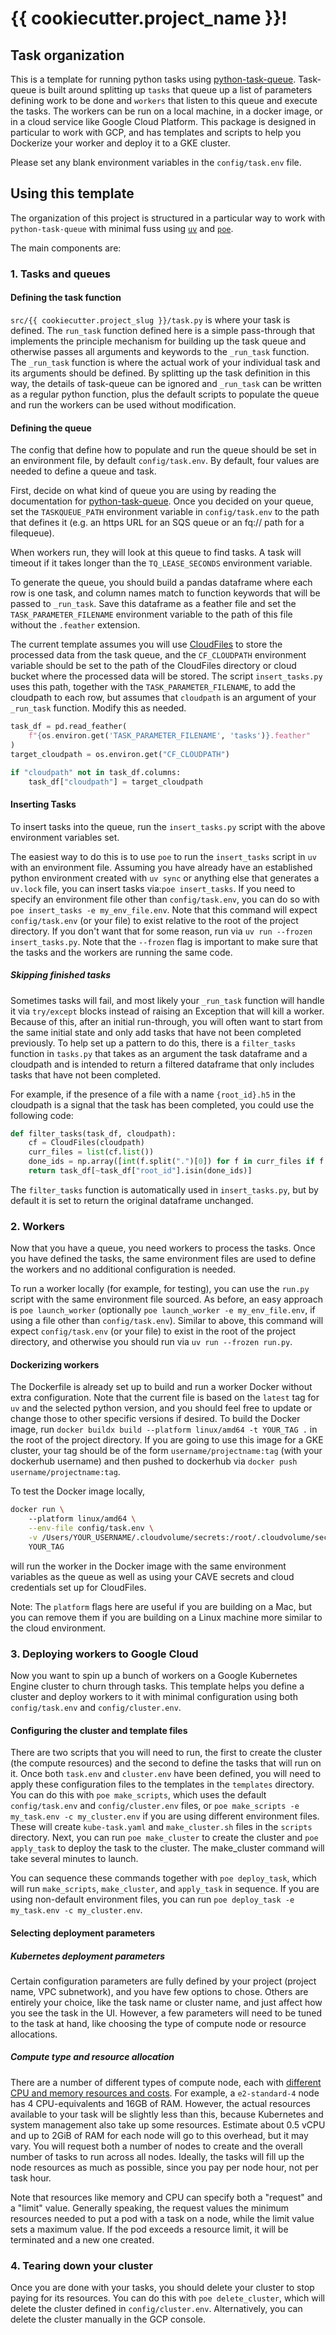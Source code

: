 # {{ cookiecutter.project_name }}!

## Task organization

This is a template for running python tasks using [python-task-queue](https://github.com/seung-lab/python-task-queue).
Task-queue is built around splitting up `tasks` that queue up a list of parameters defining work to be done and `workers` that listen to this queue and execute the tasks.
The workers can be run on a local machine, in a docker image, or in a cloud service like Google Cloud Platform.
This package is designed in particular to work with GCP, and has templates and scripts to help you Dockerize your worker and deploy it to a GKE cluster.

Please set any blank environment variables in the `config/task.env` file.

## Using this template 

The organization of this project is structured in a particular way to work with `python-task-queue` with minimal fuss using [`uv`](https://docs.astral.sh/uv/) and [`poe`](https://poethepoet.natn.io/index.html).

The main components are:

### 1. Tasks and queues

#### Defining the task function

`src/{{ cookiecutter.project_slug }}/task.py` is where your task is defined.
The `run_task` function defined here is a simple pass-through that implements the principle mechanism for building up the task queue and otherwise passes all arguments and keywords to the `_run_task` function.
The `_run_task` function is where the actual work of your individual task and its arguments should be defined.
By splitting up the task definition in this way, the details of task-queue can be ignored and `_run_task` can be written as a regular python function, plus the default scripts to populate the queue and run the workers can be used without modification.

#### Defining the queue

The config that define how to populate and run the queue should be set in an environment file, by default `config/task.env`.
By default, four values are needed to define a queue and task.

First, decide on what kind of queue you are using by reading the documentation for [python-task-queue](https://github.com/seung-lab/python-task-queue).
Once you decided on your queue, set the `TASKQUEUE_PATH` environment variable in `config/task.env` to the path that defines it (e.g. an https URL for an SQS queue or an fq:// path for a filequeue).

When workers run, they will look at this queue to find tasks.
A task will timeout if it takes longer than the `TQ_LEASE_SECONDS` environment variable.

To generate the queue, you should build a pandas dataframe where each row is one task, and column names match to function keywords that will be passed to `_run_task`.
Save this dataframe as a feather file and set the `TASK_PARAMETER_FILENAME` environment variable to the path of this file without the `.feather` extension.

The current template assumes you will use [CloudFiles](https://github.com/seung-lab/cloud-files) to store the processed data from the task queue, and the `CF_CLOUDPATH` environment variable should be set to the path of the CloudFiles directory or cloud bucket where the processed data will be stored.
The script `insert_tasks.py` uses this path, together with the `TASK_PARAMETER_FILENAME`, to add the cloudpath to each row, but assumes that `cloudpath` is an argument of your `_run_task` function.
Modify this as needed.

```python
task_df = pd.read_feather(
    f"{os.environ.get('TASK_PARAMETER_FILENAME', 'tasks')}.feather"
)
target_cloudpath = os.environ.get("CF_CLOUDPATH")

if "cloudpath" not in task_df.columns:
    task_df["cloudpath"] = target_cloudpath
```

#### Inserting Tasks

To insert tasks into the queue, run the `insert_tasks.py` script with the above environment variables set.

The easiest way to do this is to use `poe` to run the `insert_tasks` script in `uv` with an environment file.
Assuming you have already have an established python environment created with `uv sync` or anything else that generates a `uv.lock` file, you can insert tasks via:`poe insert_tasks`.
If you need to specify an environment file other than `config/task.env`, you can do so with `poe insert_tasks -e my_env_file.env`.
Note that this command will expect `config/task.env` (or your file) to exist relative to the root of the project directory.
If you don't want that for some reason, run via `uv run --frozen insert_tasks.py`.
Note that the `--frozen` flag is important to make sure that the tasks and the workers are running the same code.

##### Skipping finished tasks

Sometimes tasks will fail, and most likely your `_run_task` function will handle it via `try/except` blocks instead of raising an Exception that will kill a worker.
Because of this, after an initial run-through, you will often want to start from the same initial state and only add tasks that have not been completed previously.
To help set up a pattern to do this, there is a `filter_tasks` function in `tasks.py` that takes as an argument the task dataframe and a cloudpath and is intended to return a filtered dataframe that only includes tasks that have not been completed.

For example, if the presence of a file with a name `{root_id}.h5` in the cloudpath is a signal that the task has been completed, you could use the following code:

```python
def filter_tasks(task_df, cloudpath):
    cf = CloudFiles(cloudpath)
    curr_files = list(cf.list())
    done_ids = np.array([int(f.split(".")[0]) for f in curr_files if f.endswith(".h5")])
    return task_df[~task_df["root_id"].isin(done_ids)]
```

The `filter_tasks` function is automatically used in `insert_tasks.py`, but by default it is set to return the original dataframe unchanged.

### 2. Workers

Now that you have a queue, you need workers to process the tasks.
Once you have defined the tasks, the same environment files are used to define the workers and no additional configuration is needed.

To run a worker locally (for example, for testing), you can use the `run.py` script with the same environment file sourced.
As before, an easy approach is `poe launch_worker` (optionally `poe launch_worker -e my_env_file.env`, if using a file other than `config/task.env`).
Similar to above, this command will expect `config/task.env` (or your file) to exist in the root of the project directory, and otherwise you should run via `uv run --frozen run.py`.

#### Dockerizing workers

The Dockerfile is already set up to build and run a worker Docker without extra configuration.
Note that the current file is based on the `latest` tag for `uv` and the selected python version, and you should feel free to update or change those to other specific versions if desired.
To build the Docker image, run `docker buildx build --platform linux/amd64 -t YOUR_TAG .` in the root of the project directory.
If you are going to use this image for a GKE cluster, your tag should be of the form `username/projectname:tag` (with your dockerhub username) and then pushed to dockerhub via `docker push username/projectname:tag`.

To test the Docker image locally,

```bash
docker run \                           
    --platform linux/amd64 \
    --env-file config/task.env \
    -v /Users/YOUR_USERNAME/.cloudvolume/secrets:/root/.cloudvolume/secrets \
    YOUR_TAG 
```

will run the worker in the Docker image with the same environment variables as the queue as well as using your CAVE secrets and cloud credentials set up for CloudFiles.

Note: The `platform` flags here are useful if you are building on a Mac, but you can remove them if you are building on a Linux machine more similar to the cloud environment.

### 3. Deploying workers to Google Cloud

Now you want to spin up a bunch of workers on a Google Kubernetes Engine cluster to churn through tasks.
This template helps you define a cluster and deploy workers to it with minimal configuration using both `config/task.env` and `config/cluster.env`.

#### Configuring the cluster and template files

There are two scripts that you will need to run, the first to create the cluster (the compute resources) and the second to define the tasks that will run on it.
Once both `task.env` and `cluster.env` have been defined, you will need to apply these configuration files to the templates in the `templates` directory.
You can do this with `poe make_scripts`, which uses the default `config/task.env` and `config/cluster.env` files, or `poe make_scripts -e my_task.env -c my_cluster.env` if you are using different environment files.
These will create `kube-task.yaml` and `make_cluster.sh` files in the `scripts` directory.
Next, you can run `poe make_cluster` to create the cluster and `poe apply_task` to deploy the task to the cluster.
The make_cluster command will take several minutes to launch.

You can sequence these commands together with `poe deploy_task`, which will run `make_scripts`, `make_cluster`, and `apply_task` in sequence.
If you are using non-default environment files, you can run `poe deploy_task -e my_task.env -c my_cluster.env`.

#### Selecting deployment parameters

##### Kubernetes deployment parameters

Certain configuration parameters are fully defined by your project (project name, VPC subnetwork), and you have few options to chose.
Others are entirely your choice, like the task name or cluster name, and just affect how you see the task in the UI.
However, a few parameters will need to be tuned to the task at hand, like choosing the type of compute node or resource allocations. 

##### Compute type and resource allocation

There are a number of different types of compute node, each with [different CPU and memory resources and costs](https://cloud.google.com/compute/docs/machine-types).
For example, a `e2-standard-4` node has 4 CPU-equivalents and 16GB of RAM.
However, the actual resources available to your task will be slightly less than this, because Kubernetes and system management also take up some resources.
Estimate about 0.5 vCPU and up to 2GiB of RAM for each node will go to this overhead, but it may vary.
You will request both a number of nodes to create and the overall number of tasks to run across all nodes.
Ideally, the tasks will fill up the node resources as much as possible, since you pay per node hour, not per task hour.

Note that resources like memory and CPU can specify both a "request" and a "limit" value.
Generally speaking, the request values the minimum resources needed to put a pod with a task on a node, while the limit value sets a maximum value.
If the pod exceeds a resource limit, it will be terminated and a new one created.

### 4. Tearing down your cluster

Once you are done with your tasks, you should delete your cluster to stop paying for its resources.
You can do this with `poe delete_cluster`, which will delete the cluster defined in `config/cluster.env`.
Alternatively, you can delete the cluster manually in the GCP console.
